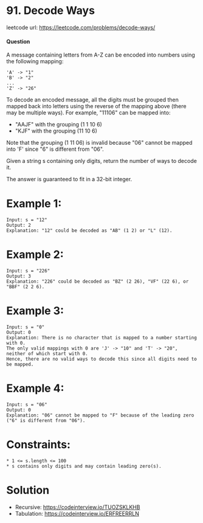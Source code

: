 # 91. Decode Ways
 
leetcode url: https://leetcode.com/problems/decode-ways/
 
#### Question
A message containing letters from A-Z can be encoded into numbers using the following mapping:
```
'A' -> "1"
'B' -> "2"
...
'Z' -> "26"
```

To decode an encoded message, all the digits must be grouped then mapped back into letters using the reverse of the mapping above (there may be multiple ways). For example, "11106" can be mapped into:

* "AAJF" with the grouping (1 1 10 6)
* "KJF" with the grouping (11 10 6)

Note that the grouping (1 11 06) is invalid because "06" cannot be mapped into 'F' since "6" is different from "06".

Given a string s containing only digits, return the number of ways to decode it.

The answer is guaranteed to fit in a 32-bit integer.

# Example 1:

```
Input: s = "12"
Output: 2
Explanation: "12" could be decoded as "AB" (1 2) or "L" (12).
 ```
 
 # Example 2:

```
Input: s = "226"
Output: 3
Explanation: "226" could be decoded as "BZ" (2 26), "VF" (22 6), or "BBF" (2 2 6).
```

 # Example 3:

```
Input: s = "0"
Output: 0
Explanation: There is no character that is mapped to a number starting with 0.
The only valid mappings with 0 are 'J' -> "10" and 'T' -> "20", neither of which start with 0.
Hence, there are no valid ways to decode this since all digits need to be mapped.
```
 # Example 4:

```
Input: s = "06"
Output: 0
Explanation: "06" cannot be mapped to "F" because of the leading zero ("6" is different from "06").
```
# Constraints:

```
* 1 <= s.length <= 100
* s contains only digits and may contain leading zero(s).
 ```
 
# Solution
* Recursive: https://codeinterview.io/TUOZSKLKHB
* Tabulation: https://codeinterview.io/ERFREERRLN